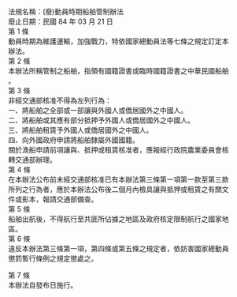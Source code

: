 法規名稱：(廢)動員時期船舶管制辦法  
廢止日期：民國 84 年 03 月 21 日  
第 1 條  
動員時期為維護運輸，加強戰力，特依國家總動員法等七條之規定訂定本  
辦法。  
第 2 條  
本辦法所稱管制之船舶，指領有國籍證書或臨時國籍證書之中華民國船舶  
。  
第 3 條  
非經交通部核准不得為左列行為：  
一、將船舶之全部或一部讓與外國人或僑居國外之中國人。  
二、將船舶或其應有部分抵押予外國人或僑居國外之中國人。  
三、將船舶租賃予外國人或僑居國外之中國人。  
四、向外國政府申請將船舶隸屬外國國籍。  
關於漁船申請前項讓與、抵押或租賃核准者，應報經行政院農業委員會核  
轉交通部辦理。  
第 4 條  
在本辦法公布前未經交通部核准已有本辦法第三條第一項第一款至第三款  
所列之行為者，應於本辦法公布後二個月內檢具讓與抵押或租賃之有關文  
件或影本，報請交通部備查。  
第 5 條  
船舶出航後，不得航行至共匪所佔據之地區及政府核定限制航行之國家地  
區。  
第 6 條  
違反本辦法第三條第一項，第四條或第五條之規定者，依妨害國家總動員  
懲罰暫行條例之規定懲處之。  


第 7 條  
本辦法自發布日施行。  


